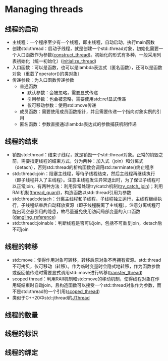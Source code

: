 # Managing threads

## 线程的启动
- 主线程：一个程序至少有一个线程，即主线程，自动启动，执行main函数
- 创建std::thread：启动子线程，就是创建一个std::thread对象，初始化需要一个入口函数作为参数([construct_thread](../src/thread/construct_thread.cpp))。初始化的形式有多种，一般采用列表初始化（统一初始化）([initialize_thread](../src/thread/initialize_thread.cpp))
- 入口函数：可以是函数，也可以是lambda表达式（匿名函数），还可以是函数对象（重载了operator()的类对象）
- 传递参数：为入口函数传递参数
  - 普通函数
    - 默认参数：会被忽略，需要显式传递
    - 引用参数：也会被忽略，需要使用std::ref显式传递
    - 仅可移动参数：使用std::move传递
  - 成员函数：需要使用成员函数指针，并且需要传递一个指向对象实例的引用
  - 匿名函数：参数直接通过lambda表达式的参数捕获机制传递

## 线程的结束
- 销毁std::thread：结束子线程，就是销毁一个std::thread对象。正常的销毁之前，需要指定线程的结束方式，分为两种：加入式（join）和分离式（detach），否则std::thread的析构函数会调用std::terminate()终止程序
- std:\:thread\::join：阻塞主线程，等待子线程结束，然后主线程再继续执行（即子线程并入了主线程）。注意主线程发生异常退出时，为了保证子线程可以正常join，有两种方法：利用异常处理try/catch机制([try_catch_join](../src/thread/try_catch_join.cpp))；利用RAII机制([thread_guard](../src/thread/thread_guard.cpp))，构造函数以std::thread引用为参数
- std:\:thread\::detach：分离主线程和子线程，子线程独立运行，主线程继续执行，子线程结束后自动释放资源（即子线程脱离了主线程）。注意分离线程可能出现空悬引用的隐患，故尽量避免使用访问局部变量的入口函数([dangling_reference](../src/thread/dangling_reference.cpp))
- std:\:thread\::joinable：判断线程是否可以join，包括不可重复join，detach后不可join

## 线程的转移
- std::move：使得作用对象可转移，转移后原对象不再拥有资源。std::thread不可拷贝，仅可移动（转移）。作为临时变量时会隐式地转移，作为函数参数或返回值传递时需要显式调用std::move进行转移([transfer_thread](../src/thread/transfer_thread.cpp))
- scoped thread：利用RAII机制和std::move的移动机制，使得线程对象在作用域结束时自动join，且构造函数可以接受一个std::thread对象作为参数，而不是std::thread的一个引用([scoped_thread](../src/thread/scoped_thread.cpp))
- 类似于C++20中std::jthread的[JThread](../src/thread/JThread.cpp)

## 线程的数量

## 线程的标识

## 线程的绑定